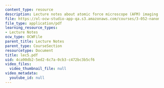 ```yaml
---
content_type: resource
description: Lecture notes about atomic force microscope (AFM) imaging.
file: https://ol-ocw-studio-app-qa.s3.amazonaws.com/courses/3-052-nanomechanics-of-materials-and-biomaterials-spring-2007/4ca90db25ed26c7a0cb3c472bc3b5cf6_lec5.pdf
file_type: application/pdf
learning_resource_types:
- Lecture Notes
ocw_type: OCWFile
parent_title: Lecture Notes
parent_type: CourseSection
resourcetype: Document
title: lec5.pdf
uid: 4ca90db2-5ed2-6c7a-0cb3-c472bc3b5cf6
video_files:
  video_thumbnail_file: null
video_metadata:
  youtube_id: null
---
```

